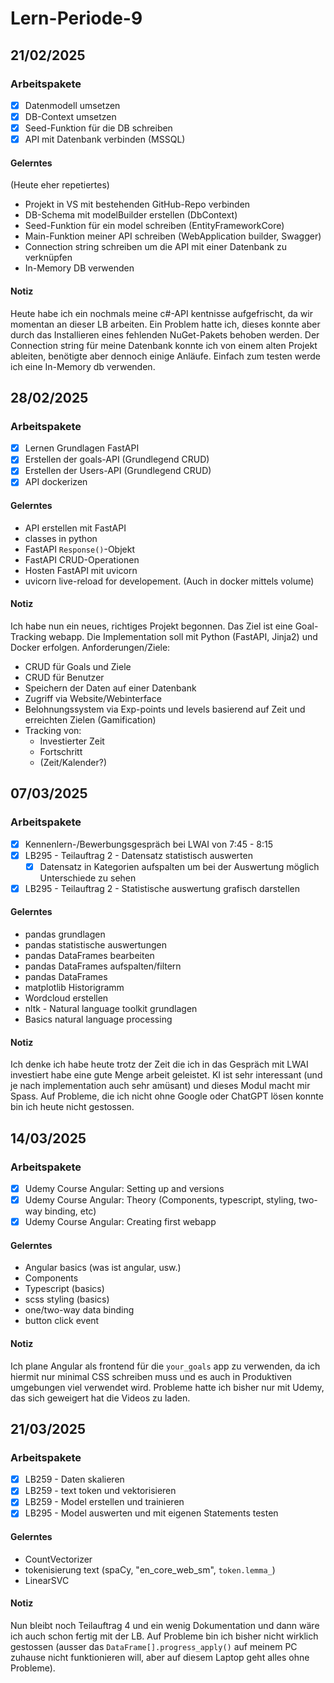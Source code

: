 # Lern-Periode-9
## 21/02/2025
### Arbeitspakete
- [x] Datenmodell umsetzen
- [x] DB-Context umsetzen
- [x] Seed-Funktion für die DB schreiben
- [x] API mit Datenbank verbinden (MSSQL)

#### Gelerntes
(Heute eher repetiertes)
- Projekt in VS mit bestehenden GitHub-Repo verbinden
- DB-Schema mit modelBuilder erstellen (DbContext)
- Seed-Funktion für ein model schreiben (EntityFrameworkCore)
- Main-Funktion meiner API schreiben (WebApplication builder, Swagger)
- Connection string schreiben um die API mit einer Datenbank zu verknüpfen
- In-Memory DB verwenden

#### Notiz
Heute habe ich ein nochmals meine c#-API kentnisse aufgefrischt, da wir momentan an dieser LB arbeiten. Ein Problem hatte ich, dieses konnte aber durch das Installieren eines fehlenden NuGet-Pakets behoben werden. Der Connection string für meine Datenbank konnte ich von einem alten Projekt ableiten, benötigte aber dennoch einige Anläufe. Einfach zum testen werde ich eine In-Memory db verwenden.

## 28/02/2025
### Arbeitspakete
- [x] Lernen Grundlagen FastAPI
- [x] Erstellen der goals-API (Grundlegend CRUD)
- [x] Erstellen der Users-API (Grundlegend CRUD)
- [x] API dockerizen

#### Gelerntes
- API erstellen mit FastAPI
- classes in python
- FastAPI `Response()`-Objekt
- FastAPI CRUD-Operationen
- Hosten FastAPI mit uvicorn
- uvicorn live-reload for developement. (Auch in docker mittels volume)

#### Notiz
Ich habe nun ein neues, richtiges Projekt begonnen. Das Ziel ist eine Goal-Tracking webapp. Die Implementation soll mit Python (FastAPI, Jinja2) und Docker erfolgen.
Anforderungen/Ziele:
- CRUD für Goals und Ziele
- CRUD für Benutzer
- Speichern der Daten auf einer Datenbank
- Zugriff via Website/Webinterface
- Belohnungssystem via Exp-points und levels basierend auf Zeit und erreichten Zielen (Gamification)
- Tracking von:
  - Investierter Zeit
  - Fortschritt
  - (Zeit/Kalender?)

## 07/03/2025
### Arbeitspakete
- [x] Kennenlern-/Bewerbungsgespräch bei LWAI von 7:45 - 8:15
- [x] LB295 - Teilauftrag 2 - Datensatz statistisch auswerten
  - [x] Datensatz in Kategorien aufspalten um bei der Auswertung möglich Unterschiede zu sehen
- [x] LB295 - Teilauftrag 2 - Statistische auswertung grafisch darstellen
      
#### Gelerntes
- pandas grundlagen
- pandas statistische auswertungen
- pandas DataFrames bearbeiten
- pandas DataFrames aufspalten/filtern
- pandas DataFrames
- matplotlib Historigramm
- Wordcloud erstellen
- nltk - Natural language toolkit grundlagen
- Basics natural language processing
  
#### Notiz
Ich denke ich habe heute trotz der Zeit die ich in das Gespräch mit LWAI investiert habe eine gute Menge arbeit geleistet. KI ist sehr interessant (und je nach implementation auch sehr amüsant) und dieses Modul macht mir Spass. Auf Probleme, die ich nicht ohne Google oder ChatGPT lösen konnte bin ich heute nicht gestossen.

## 14/03/2025
### Arbeitspakete
- [x] Udemy Course Angular: Setting up and versions
- [x] Udemy Course Angular: Theory (Components, typescript, styling, two-way binding, etc)
- [x] Udemy Course Angular: Creating first webapp
      
#### Gelerntes
- Angular basics (was ist angular, usw.)
- Components
- Typescript (basics)
- scss styling (basics)
- one/two-way data binding
- button click event
  
#### Notiz
Ich plane Angular als frontend für die `your_goals` app zu verwenden, da ich hiermit nur minimal CSS schreiben muss und es auch in Produktiven umgebungen viel verwendet wird. Probleme hatte ich bisher nur mit Udemy, das sich geweigert hat die Videos zu laden.

## 21/03/2025
### Arbeitspakete
- [x] LB259 - Daten skalieren
- [x] LB259 - text token und vektorisieren
- [x] LB259 - Model erstellen und trainieren
- [x] LB295 - Model auswerten und mit eigenen Statements testen
      
#### Gelerntes
- CountVectorizer
- tokenisierung text (spaCy, "en_core_web_sm", `token.lemma_`)
- LinearSVC
  
#### Notiz
Nun bleibt noch Teilauftrag 4 und ein wenig Dokumentation und dann wäre ich auch schon fertig mit der LB. Auf Probleme bin ich bisher nicht wirklich gestossen (ausser das `DataFrame[].progress_apply()` auf meinem PC zuhause nicht funktionieren will, aber auf diesem Laptop geht alles ohne Probleme). 
